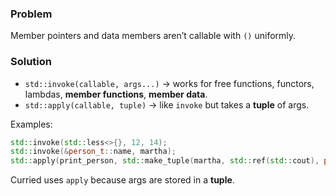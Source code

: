 ### **Problem**
Member pointers and data members aren’t callable with `()` uniformly.

### **Solution**
- `std::invoke(callable, args...)` → works for free functions, functors, lambdas, **member functions**, **member data**.
- `std::apply(callable, tuple)`   → like `invoke` but takes a **tuple** of args.

Examples:
```cpp
std::invoke(std::less<>{}, 12, 14);
std::invoke(&person_t::name, martha);
std::apply(print_person, std::make_tuple(martha, std::ref(std::cout), person_t::name_only));
```
Curried uses `apply` because args are stored in a **tuple**.
